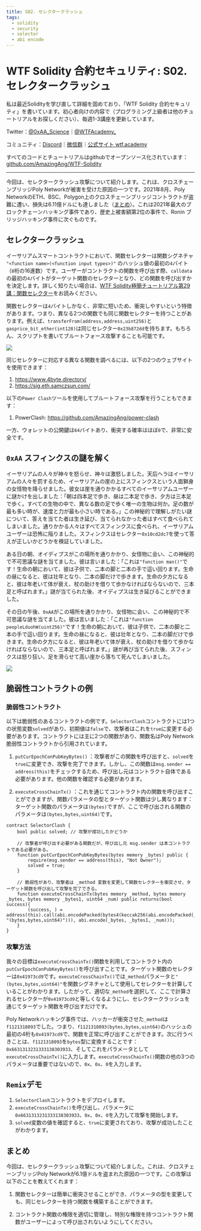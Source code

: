 ```yaml
---
title: S02. セレクタークラッシュ
tags:
  - solidity
  - security
  - selector
  - abi encode
---
```


# WTF Solidity 合約セキュリティ: S02. セレクタークラッシュ

私は最近Solidityを学び直して詳細を固めており、「WTF Solidity 合約セキュリティ」を書いています。初心者向けの内容で（プログラミング上級者は他のチュートリアルをお探しください）、毎週1-3講座を更新しています。

Twitter：[@0xAA_Science](https://twitter.com/0xAA_Science)｜[@WTFAcademy_](https://twitter.com/WTFAcademy_)

コミュニティ：[Discord](https://discord.gg/5akcruXrsk)｜[微信群](https://docs.google.com/forms/d/e/1FAIpQLSe4KGT8Sh6sJ7hedQRuIYirOoZK_85miz3dw7vA1-YjodgJ-A/viewform?usp=sf_link)｜[公式サイト wtf.academy](https://wtf.academy)

すべてのコードとチュートリアルはgithubでオープンソース化されています：[github.com/AmazingAng/WTF-Solidity](https://github.com/AmazingAng/WTF-Solidity)

---

今回は、セレクタークラッシュ攻撃について紹介します。これは、クロスチェーンブリッジPoly Networkが被害を受けた原因の一つです。2021年8月、Poly NetworkのETH、BSC、Polygon上のクロスチェーンブリッジコントラクトが盗難に遭い、損失は6.11億ドルにも達しました（[まとめ](https://rekt.news/zh/polynetwork-rekt/)）。これは2021年最大のブロックチェーンハッキング事件であり、歴史上被害額第2位の事件で、Ronin ブリッジハッキング事件に次ぐものです。

## セレクタークラッシュ

イーサリアムスマートコントラクトにおいて、関数セレクターは関数シグネチャ `"<function name>(<function input types>)"` のハッシュ値の最初の`4`バイト（`8`桁の16進数）です。ユーザーがコントラクトの関数を呼び出す際、`calldata`の最初の`4`バイトがターゲット関数のセレクターとなり、どの関数を呼び出すかを決定します。詳しく知りたい場合は、[WTF Solidity極簡チュートリアル第29講：関数セレクター](https://github.com/AmazingAng/WTF-Solidity/blob/main/29_Selector/readme.md)をお読みください。

関数セレクターは`4`バイトしかなく、非常に短いため、衝突しやすいという特徴があります。つまり、異なる2つの関数でも同じ関数セレクターを持つことがあります。例えば、`transferFrom(address,address,uint256)`と`gasprice_bit_ether(int128)`は同じセレクター`0x23b872dd`を持ちます。もちろん、スクリプトを書いてブルートフォース攻撃することも可能です。

![](./img/S02-1.png)

同じセレクターに対応する異なる関数を調べるには、以下の2つのウェブサイトを使用できます：

1. https://www.4byte.directory/
2. https://sig.eth.samczsun.com/

以下の`Power Clash`ツールを使用してブルートフォース攻撃を行うこともできます：

1. PowerClash: https://github.com/AmazingAng/power-clash

一方、ウォレットの公開鍵は`64`バイトあり、衝突する確率はほぼ`0`で、非常に安全です。

## `0xAA` スフィンクスの謎を解く

イーサリアムの人々が神々を怒らせ、神々は激怒しました。天后ヘラはイーサリアムの人々を罰するため、イーサリアムの崖の上にスフィンクスという人面獅身の女怪物を降らせました。彼女は崖を通りかかるすべてのイーサリアムユーザーに謎かけを出しました：「朝は四本足で歩き、昼は二本足で歩き、夕方は三本足で歩く。すべての生物の中で、異なる数の足で歩く唯一の生物は何か。足の数が最も多い時が、速度と力が最も小さい時である。」この神秘的で理解しがたい謎について、答えを当てた者は生き延び、当てられなかった者はすべて食べられてしまいました。通りかかる人々はすべてスフィンクスに食べられ、イーサリアムユーザーは恐怖に陥りました。スフィンクスはセレクター`0x10cd2dc7`を使って答えが正しいかどうかを検証していました。

ある日の朝、オイディプスがこの場所を通りかかり、女怪物に会い、この神秘的で不可思議な謎を当てました。彼は言いました：「これは`"function man()"`です！生命の朝において、彼は子供で、二本の脚と二本の手で這い回ります。生命の昼になると、彼は壮年となり、二本の脚だけで歩きます。生命の夕方になると、彼は年老いて体が衰え、杖の助けを借りて歩かなければならないので、三本足と呼ばれます。」謎が当てられた後、オイディプスは生き延びることができました。

その日の午後、`0xAA`がこの場所を通りかかり、女怪物に会い、この神秘的で不可思議な謎を当てました。彼は言いました：「これは`"function peopleLduohW(uint256)"`です！生命の朝において、彼は子供で、二本の脚と二本の手で這い回ります。生命の昼になると、彼は壮年となり、二本の脚だけで歩きます。生命の夕方になると、彼は年老いて体が衰え、杖の助けを借りて歩かなければならないので、三本足と呼ばれます。」謎が再び当てられた後、スフィンクスは怒り狂い、足を滑らせて高い崖から落ちて死んでしまいました。

![](./img/S02-2.png)

## 脆弱性コントラクトの例

### 脆弱性コントラクト

以下は脆弱性のあるコントラクトの例です。`SelectorClash`コントラクトには1つの状態変数`solved`があり、初期値は`false`で、攻撃者はこれを`true`に変更する必要があります。コントラクトには主に2つの関数があり、関数名はPoly Network脆弱性コントラクトから引用されています。

1. `putCurEpochConPubKeyBytes()` ：攻撃者がこの関数を呼び出すと、`solved`を`true`に変更でき、攻撃を完了できます。しかし、この関数は`msg.sender == address(this)`をチェックするため、呼び出し元はコントラクト自体である必要があります。他の関数を確認する必要があります。

2. `executeCrossChainTx()` ：これを通じてコントラクト内の関数を呼び出すことができますが、関数パラメータの型とターゲット関数は少し異なります：ターゲット関数のパラメータは`(bytes)`ですが、ここで呼び出される関数のパラメータは`(bytes,bytes,uint64)`です。

```solidity
contract SelectorClash {
    bool public solved; // 攻撃が成功したかどうか

    // 攻撃者が呼び出す必要がある関数だが、呼び出し元 msg.sender は本コントラクトである必要がある。
    function putCurEpochConPubKeyBytes(bytes memory _bytes) public {
        require(msg.sender == address(this), "Not Owner");
        solved = true;
    }

    // 脆弱性があり、攻撃者は _method 変数を変更して関数セレクターを衝突させ、ターゲット関数を呼び出して攻撃を完了できる。
    function executeCrossChainTx(bytes memory _method, bytes memory _bytes, bytes memory _bytes1, uint64 _num) public returns(bool success){
        (success, ) = address(this).call(abi.encodePacked(bytes4(keccak256(abi.encodePacked(_method, "(bytes,bytes,uint64)"))), abi.encode(_bytes, _bytes1, _num)));
    }
}
```

### 攻撃方法

我々の目標は`executeCrossChainTx()`関数を利用してコントラクト内の`putCurEpochConPubKeyBytes()`を呼び出すことです。ターゲット関数のセレクターは`0x41973cd9`です。`executeCrossChainTx()`では`_method`パラメータと`"(bytes,bytes,uint64)"`を関数シグネチャとして使用してセレクターを計算していることがわかります。したがって、適切な`_method`を選択して、ここで計算されるセレクターが`0x41973cd9`と等しくなるようにし、セレクタークラッシュを通じてターゲット関数を呼び出すだけです。

Poly Networkハッキング事件では、ハッカーが衝突させた`_method`は`f1121318093`でした。つまり、`f1121318093(bytes,bytes,uint64)`のハッシュの最初の4桁も`0x41973cd9`で、関数を正常に呼び出すことができます。次に行うべきことは、`f1121318093`を`bytes`型に変換することです：`0x6631313231333138303933`、そしてこれをパラメータとして`executeCrossChainTx()`に入力します。`executeCrossChainTx()`関数の他の3つのパラメータは重要ではないので、`0x`、`0x`、`0`を入力します。

## `Remix`デモ

1. `SelectorClash`コントラクトをデプロイします。
2. `executeCrossChainTx()`を呼び出し、パラメータに`0x6631313231333138303933`、`0x`、`0x`、`0`を入力して攻撃を開始します。
3. `solved`変数の値を確認すると、`true`に変更されており、攻撃が成功したことがわかります。

## まとめ

今回は、セレクタークラッシュ攻撃について紹介しました。これは、クロスチェーンブリッジPoly Networkが6.1億ドルを盗まれた原因の一つです。この攻撃は以下のことを教えてくれます：

1. 関数セレクターは簡単に衝突させることができ、パラメータの型を変更しても、同じセレクターを持つ関数を構築することができます。

2. コントラクト関数の権限を適切に管理し、特別な権限を持つコントラクト関数がユーザーによって呼び出されないようにしてください。